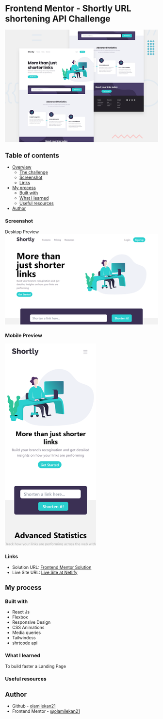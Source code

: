# Frontend Mentor - Shortly URL shortening API Challenge

![Design preview for the REST Countries API with color theme switcher coding challenge](./src/assets/design/desktop-preview.jpg)

## Table of contents

- [Overview](#overview)
  - [The challenge](#the-challenge)
  - [Screenshot](#screenshot)
  - [Links](#links)
- [My process](#my-process)
  - [Built with](#built-with)
  - [What I learned](#what-i-learned)
  - [Useful resources](#useful-resources)
- [Author](#author)


### Screenshot

Desktop Preview
![](./src/assets/screenshot/desktop-preview.png)

### Mobile Preview
<img src="./src/assets/screenshot/mobile-preview.png" width="300">

### Links

- Solution URL: [Frontend Mentor Solution](https://www.frontendmentor.io/solutions/shortly-url-shortening-api-challenge-lsPHITc7j7)
- Live Site URL: [Live Site at Netlify](https://url-shortening-api-2yt53.netlify.app/)
## My process

### Built with

- React Js
- Flexbox
- Responsive Design
- CSS Animations
- Media queries
- Tailwindcss
- shrtcode api

### What I learned

To build faster a Landing Page

### Useful resources




## Author

- Github - [olamilekan21](https://github.com/olamilekan21/)
- Frontend Mentor - [@olamilekan21](https://www.frontendmentor.io/profile/olamilekan21)